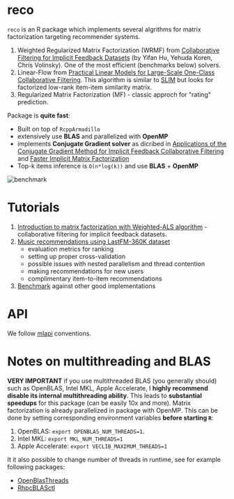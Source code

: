 # reco

`reco` is an R package which implements several algrithms for matrix factorization targeting recommender systems. 

1. Weighted Regularized Matrix Factorization (WRMF) from [Collaborative Filtering for Implicit Feedback Datasets](http://yifanhu.net/PUB/cf.pdf) (by Yifan Hu, Yehuda Koren, Chris Volinsky). One of the most efficient (benchmarks below) solvers.
1. Linear-Flow from [Practical Linear Models for Large-Scale One-Class Collaborative Filtering](http://www.bkveton.com/docs/ijcai2016.pdf). This algorithm is similar to [SLIM](http://glaros.dtc.umn.edu/gkhome/node/774) but looks for factorized low-rank item-item similarity matrix.
1. Regularized Matrix Factorization (MF) - classic approch for "rating" prediction.

Package is **quite fast**:

* Built on top of `RcppArmadillo`
* extensively use **BLAS** and parallelized with **OpenMP**
* implements **Conjugate Gradient solver** as dicribed in [Applications of the Conjugate Gradient Method for Implicit
Feedback Collaborative Filtering](https://pdfs.semanticscholar.org/bfdf/7af6cf7fd7bb5e6b6db5bbd91be11597eaf0.pdf) and [Faster Implicit Matrix Factorization](www.benfrederickson.com/fast-implicit-matrix-factorization/)
* Top-k items inference is `O(n*log(k))` and use **BLAS** + **OpenMP**

![benchmark](https://github.com/dselivanov/bench-wals/raw/master/img/wals-bench-cg.png)

# Tutorials

1. [Introduction to matrix factorization with Weighted-ALS algorithm](http://dsnotes.com/post/2017-05-28-matrix-factorization-for-recommender-systems/) - collaborative filtering for implicit feedback datasets.
1. [Music recommendations using LastFM-360K dataset](http://dsnotes.com/post/2017-06-28-matrix-factorization-for-recommender-systems-part-2/)
    * evaluation metrics for ranking
    * setting up proper cross-validation
    * possible issues with nested parallelism and thread contention
    * making recommendations for new users
    * complimentary item-to-item recommendations
1. [Benchmark](http://dsnotes.com/post/2017-07-10-bench-wrmf/) against other good implementations


# API

We follow [mlapi](https://github.com/dselivanov/mlapi) conventions.

# Notes on multithreading and BLAS

**VERY IMPORTANT** if you use multithreaded BLAS (you generally should) such as OpenBLAS, Intel MKL, Apple Accelerate, I **highly recommend disable its internal multithreading ability**. This leads to **substantial speedups** for this package (can be easily 10x and more). Matrix factorization is already parallelized in package with OpenMP. This can be done by setting corresponding environment variables **before starting `R`**:

1. OpenBLAS: `export OPENBLAS_NUM_THREADS=1`.
1. Intel MKL: `export MKL_NUM_THREADS=1`
1. Apple Accelerate: `export VECLIB_MAXIMUM_THREADS=1`

It it also possible to change number of threads in runtime, see for example following packages:

* [OpenBlasThreads](https://github.com/rundel/OpenBlasThreads)
* [RhpcBLASctl](https://cran.r-project.org/web/packages/RhpcBLASctl/index.html)
